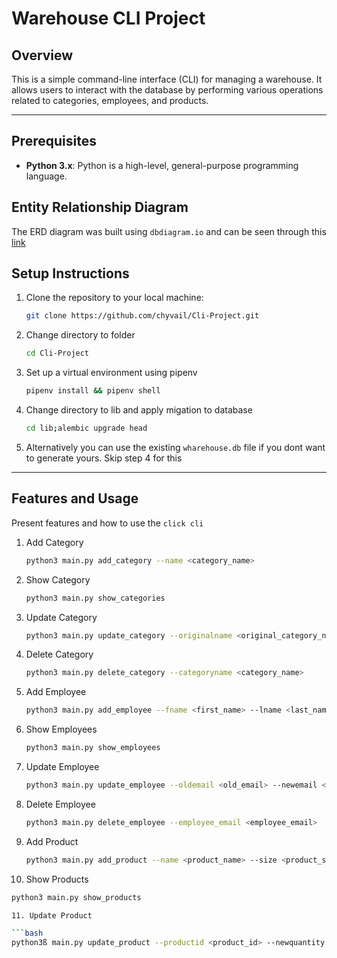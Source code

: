 # Warehouse CLI Project

## Overview

This is a simple command-line interface (CLI) for managing a warehouse. It allows users to interact with the database by performing various operations related to categories, employees, and products.

***

## Prerequisites

- **Python 3.x**: Python is a high-level, general-purpose programming language.

## Entity Relationship Diagram

The ERD diagram was built using `dbdiagram.io` and can be seen through this [link](https://dbdiagram.io/d/Simple-WareHouse-Inventory-System-657c1ef656d8064ca016b86f)

## Setup Instructions

1. Clone the repository to your local machine:

   ```bash
   git clone https://github.com/chyvail/Cli-Project.git

2. Change directory to folder

   ```bash
   cd Cli-Project

3. Set up a virtual environment using pipenv

   ```bash
   pipenv install && pipenv shell

4. Change directory to lib and apply migation to database

   ```bash
   cd lib;alembic upgrade head

5. Alternatively you can use the existing `wharehouse.db` file if you dont want to generate yours. Skip step 4 for this

***

## Features and Usage

Present features and how to use the `click cli`

1. Add Category

   ```bash
   python3 main.py add_category --name <category_name>

2. Show Category

   ```bash
   python3 main.py show_categories

3. Update Category

   ```bash
   python3 main.py update_category --originalname <original_category_name> --newname <new_category_name>

4. Delete Category

   ```bash
   python3 main.py delete_category --categoryname <category_name>

5. Add Employee

   ```bash
   python3 main.py add_employee --fname <first_name> --lname <last_name> --email <employee_email>

6. Show Employees

   ```bash
   python3 main.py show_employees

7. Update Employee

   ```bash
   python3 main.py update_employee --oldemail <old_email> --newemail <new_email>

8. Delete Employee

   ```bash
   python3 main.py delete_employee --employee_email <employee_email>

9. Add Product

   ```bash
   python3 main.py add_product --name <product_name> --size <product_size> --quantity <product_quantity> --category <category_id> --added_by <employee_id>

10. Show Products

   ```bash
   python3 main.py show_products

11. Update Product

   ```bash
   python3ß main.py update_product --productid <product_id> --newquantity <new_quantity>


















